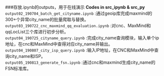 ###存放.ipynb的outputs，用于在线演示
**Codes in src_ipynb & src_py**  
    `output02_190704_batch_get_cityname.ipynb` :通过geoip库完成maxmind的300+个异常city_name的批量爬取与替换。  
    `output03_190722_cnc_maxmind_qq_evaluation.ipynb` :对cnc、MaxMind和qqLocList三个库进行初步分析。  
    `output04_190725_cityname_query.ipynb` :完成city_name查询模块，输入单个ip地址，在cnc和MaxMind中查得对应city_name并输出。  
    `output04_190807_city_isp_query.ipynb` :输入IP地址，在CNC和MaxMind中查询city_name和ISP。  
    `output05_190813_generate_fsn.ipynb` :通过cnc和maxmind生成city_name的FSN标准库。  
